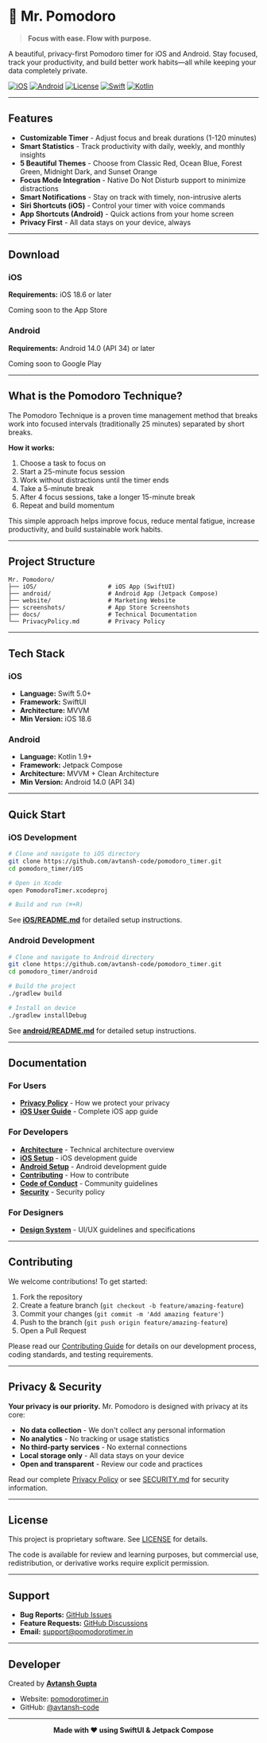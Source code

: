 # 🍅 Mr. Pomodoro

> **Focus with ease. Flow with purpose.**

A beautiful, privacy-first Pomodoro timer for iOS and Android. Stay focused, track your productivity, and build better work habits—all while keeping your data completely private.

[![iOS](https://img.shields.io/badge/iOS-18.6+-blue.svg)](https://www.apple.com/ios/)
[![Android](https://img.shields.io/badge/Android-14.0+-green.svg)](https://www.android.com/)
[![License](https://img.shields.io/badge/License-Proprietary-red.svg)](LICENSE)
[![Swift](https://img.shields.io/badge/Swift-5.0+-orange.svg)](https://swift.org/)
[![Kotlin](https://img.shields.io/badge/Kotlin-1.9+-purple.svg)](https://kotlinlang.org/)

---

## Features

- **Customizable Timer** - Adjust focus and break durations (1-120 minutes)
- **Smart Statistics** - Track productivity with daily, weekly, and monthly insights
- **5 Beautiful Themes** - Choose from Classic Red, Ocean Blue, Forest Green, Midnight Dark, and Sunset Orange
- **Focus Mode Integration** - Native Do Not Disturb support to minimize distractions
- **Smart Notifications** - Stay on track with timely, non-intrusive alerts
- **Siri Shortcuts (iOS)** - Control your timer with voice commands
- **App Shortcuts (Android)** - Quick actions from your home screen
- **Privacy First** - All data stays on your device, always

---

## Download

### iOS
**Requirements:** iOS 18.6 or later

Coming soon to the App Store

### Android
**Requirements:** Android 14.0 (API 34) or later

Coming soon to Google Play

---

## What is the Pomodoro Technique?

The Pomodoro Technique is a proven time management method that breaks work into focused intervals (traditionally 25 minutes) separated by short breaks.

**How it works:**
1. Choose a task to focus on
2. Start a 25-minute focus session
3. Work without distractions until the timer ends
4. Take a 5-minute break
5. After 4 focus sessions, take a longer 15-minute break
6. Repeat and build momentum

This simple approach helps improve focus, reduce mental fatigue, increase productivity, and build sustainable work habits.

---

## Project Structure

```
Mr. Pomodoro/
├── iOS/                    # iOS App (SwiftUI)
├── android/                # Android App (Jetpack Compose)
├── website/                # Marketing Website
├── screenshots/            # App Store Screenshots
├── docs/                   # Technical Documentation
└── PrivacyPolicy.md        # Privacy Policy
```

---

## Tech Stack

### iOS
- **Language:** Swift 5.0+
- **Framework:** SwiftUI
- **Architecture:** MVVM
- **Min Version:** iOS 18.6

### Android
- **Language:** Kotlin 1.9+
- **Framework:** Jetpack Compose
- **Architecture:** MVVM + Clean Architecture
- **Min Version:** Android 14.0 (API 34)

---

## Quick Start

### iOS Development

```bash
# Clone and navigate to iOS directory
git clone https://github.com/avtansh-code/pomodoro_timer.git
cd pomodoro_timer/iOS

# Open in Xcode
open PomodoroTimer.xcodeproj

# Build and run (⌘+R)
```

See **[iOS/README.md](iOS/README.md)** for detailed setup instructions.

### Android Development

```bash
# Clone and navigate to Android directory
git clone https://github.com/avtansh-code/pomodoro_timer.git
cd pomodoro_timer/android

# Build the project
./gradlew build

# Install on device
./gradlew installDebug
```

See **[android/README.md](android/README.md)** for detailed setup instructions.

---

## Documentation

### For Users
- **[Privacy Policy](PrivacyPolicy.md)** - How we protect your privacy
- **[iOS User Guide](iOS/docs/USER_GUIDE.md)** - Complete iOS app guide

### For Developers
- **[Architecture](docs/ARCHITECTURE.md)** - Technical architecture overview
- **[iOS Setup](iOS/README.md)** - iOS development guide
- **[Android Setup](android/README.md)** - Android development guide
- **[Contributing](CONTRIBUTING.md)** - How to contribute
- **[Code of Conduct](CODE_OF_CONDUCT.md)** - Community guidelines
- **[Security](SECURITY.md)** - Security policy

### For Designers
- **[Design System](iOS/docs/DESIGN_SYSTEM.md)** - UI/UX guidelines and specifications

---

## Contributing

We welcome contributions! To get started:

1. Fork the repository
2. Create a feature branch (`git checkout -b feature/amazing-feature`)
3. Commit your changes (`git commit -m 'Add amazing feature'`)
4. Push to the branch (`git push origin feature/amazing-feature`)
5. Open a Pull Request

Please read our [Contributing Guide](CONTRIBUTING.md) for details on our development process, coding standards, and testing requirements.

---

## Privacy & Security

**Your privacy is our priority.** Mr. Pomodoro is designed with privacy at its core:

- **No data collection** - We don't collect any personal information
- **No analytics** - No tracking or usage statistics
- **No third-party services** - No external connections
- **Local storage only** - All data stays on your device
- **Open and transparent** - Review our code and practices

Read our complete [Privacy Policy](PrivacyPolicy.md) or see [SECURITY.md](SECURITY.md) for security information.

---

## License

This project is proprietary software. See [LICENSE](LICENSE) for details.

The code is available for review and learning purposes, but commercial use, redistribution, or derivative works require explicit permission.

---

## Support

- **Bug Reports:** [GitHub Issues](https://github.com/avtansh-code/pomodoro_timer/issues)
- **Feature Requests:** [GitHub Discussions](https://github.com/avtansh-code/pomodoro_timer/discussions)
- **Email:** support@pomodorotimer.in

---

## Developer

Created by **[Avtansh Gupta](https://github.com/avtansh-code)**

- Website: [pomodorotimer.in](https://pomodorotimer.in)
- GitHub: [@avtansh-code](https://github.com/avtansh-code)

---

<div align="center">

**Made with ❤️ using SwiftUI & Jetpack Compose**

</div>

